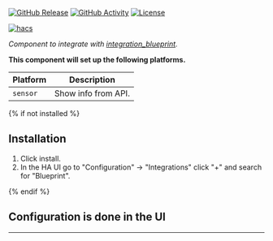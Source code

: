 [![GitHub Release][releases-shield]][releases]
[![GitHub Activity][commits-shield]][commits]
[![License][license-shield]][license]

[![hacs][hacsbadge]][hacs]

_Component to integrate with [integration_blueprint][integration_blueprint]._

**This component will set up the following platforms.**

Platform | Description
-- | --
`sensor` | Show info from API.

{% if not installed %}
## Installation

1. Click install.
1. In the HA UI go to "Configuration" -> "Integrations" click "+" and search for "Blueprint".

{% endif %}


## Configuration is done in the UI

<!---->

***

[integration_blueprint]: https://github.com/marcolivierarsenault/moonraker-home-assistant
[commits-shield]: https://img.shields.io/github/commit-activity/y/marcolivierarsenault/moonraker-home-assistant.svg?style=for-the-badge
[commits]: https://github.com/marcolivierarsenault/moonraker-home-assistant/commits/master
[hacs]: https://hacs.xyz
[hacsbadge]: https://img.shields.io/badge/HACS-Custom-orange.svg?style=for-the-badge
[license]: https://github.com/marcolivierarsenault/moonraker-home-assistant/blob/main/LICENSE
[license-shield]: https://img.shields.io/github/license/marcolivierarsenault/moonraker-home-assistant.svg?style=for-the-badge
[releases-shield]: https://img.shields.io/github/release/marcolivierarsenault/moonraker-home-assistant.svg?style=for-the-badge
[releases]: https://github.com/marcolivierarsenault/moonraker-home-assistant/releases

